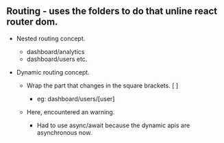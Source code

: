 ## Routing - uses the folders to do that unline react router dom.

- Nested routing concept.

    - dashboard/analytics
    - dashboard/users etc.

- Dynamic routing concept.

    - Wrap the part that changes in the square brackets. [ ]
        - eg: dashboard/users/[user]

    - Here, encountered an warning.
        - Had to use async/await because the dynamic apis are asynchronous now.